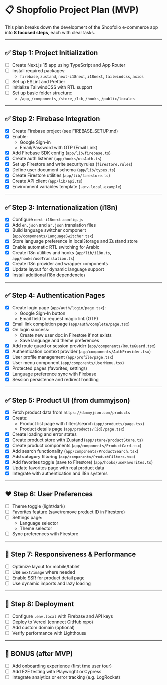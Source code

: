 # 📋 Shopfolio Project Plan (MVP)

This plan breaks down the development of the Shopfolio e-commerce app into **8 focused steps**, each with clear tasks.

---

## ✅ Step 1: Project Initialization

- [ ] Create Next.js 15 app using TypeScript and App Router
- [ ] Install required packages:
  - `firebase`, `zustand`, `next-i18next`, `i18next`, `tailwindcss`, `axios`
- [ ] Set up ESLint and Prettier
- [ ] Initialize TailwindCSS with RTL support
- [ ] Set up basic folder structure:
  - `/app`, `/components`, `/store`, `/lib`, `/hooks`, `/public/locales`

---

## ✅ Step 2: Firebase Integration

- [x] Create Firebase project (see FIREBASE_SETUP.md)
- [x] Enable:
  - Google Sign-in
  - Email/Password with OTP (Email Link)
- [x] Add Firebase SDK config (`app/lib/firebase.ts`)
- [x] Create auth listener (`app/hooks/useAuth.ts`)
- [x] Set up Firestore and write security rules (`firestore.rules`)
- [x] Define user document schema (`app/lib/types.ts`)
- [x] Create Firestore utilities (`app/lib/firestore.ts`)
- [x] Create API client (`app/lib/api.ts`)
- [x] Environment variables template (`.env.local.example`)

---

## ✅ Step 3: Internationalization (i18n)

- [x] Configure `next-i18next.config.js`
- [x] Add `en.json` and `ar.json` translation files
- [x] Build language switcher component (`app/components/LanguageSwitcher.tsx`)
- [x] Store language preference in localStorage and Zustand store
- [x] Enable automatic RTL switching for Arabic
- [x] Create i18n utilities and hooks (`app/lib/i18n.ts`, `app/hooks/useTranslation.ts`)
- [x] Create i18n provider and wrapper components
- [x] Update layout for dynamic language support
- [x] Install additional i18n dependencies

---

## ✅ Step 4: Authentication Pages

- [x] Create login page (`app/auth/login/page.tsx`):
  - Google Sign-In button
  - Email field to request magic link (OTP)
- [x] Email link completion page (`app/auth/complete/page.tsx`)
- [x] On login success:
  - Create new user doc in Firestore if not exists
  - Save language and theme preferences
- [x] Add route guard or session provider (`app/components/RouteGuard.tsx`)
- [x] Authentication context provider (`app/components/AuthProvider.tsx`)
- [x] User profile management (`app/profile/page.tsx`)
- [x] User menu component (`app/components/UserMenu.tsx`)
- [x] Protected pages (favorites, settings)
- [x] Language preference sync with Firebase
- [x] Session persistence and redirect handling

---

## ✅ Step 5: Product UI (from dummyjson)

- [x] Fetch product data from `https://dummyjson.com/products`
- [x] Create:
  - Product list page with filters/search (`app/products/page.tsx`)
  - Product details page (`app/products/[id]/page.tsx`)
- [x] Create loading and error states
- [x] Create product store with Zustand (`app/store/productStore.ts`)
- [x] Create product components (`app/components/ProductCard.tsx`)
- [x] Add search functionality (`app/components/ProductSearch.tsx`)
- [x] Add category filtering (`app/components/ProductFilters.tsx`)
- [x] Add favorites toggle (save to Firestore) (`app/hooks/useFavorites.ts`)
- [x] Update favorites page with real product data
- [x] Integrate with authentication and i18n systems

---

## ❤️ Step 6: User Preferences

- [ ] Theme toggle (light/dark)
- [ ] Favorites feature (save/remove product ID in Firestore)
- [ ] Settings page:
  - Language selector
  - Theme selector
- [ ] Sync preferences with Firestore

---

## 📱 Step 7: Responsiveness & Performance

- [ ] Optimize layout for mobile/tablet
- [ ] Use `next/image` where needed
- [ ] Enable SSR for product detail page
- [ ] Use dynamic imports and lazy loading

---

## 🚀 Step 8: Deployment

- [ ] Configure `.env.local` with Firebase and API keys
- [ ] Deploy to Vercel (connect GitHub repo)
- [ ] Add custom domain (optional)
- [ ] Verify performance with Lighthouse

---

## 🎯 BONUS (after MVP)

- [ ] Add onboarding experience (first time user tour)
- [ ] Add E2E testing with Playwright or Cypress
- [ ] Integrate analytics or error tracking (e.g. LogRocket)
